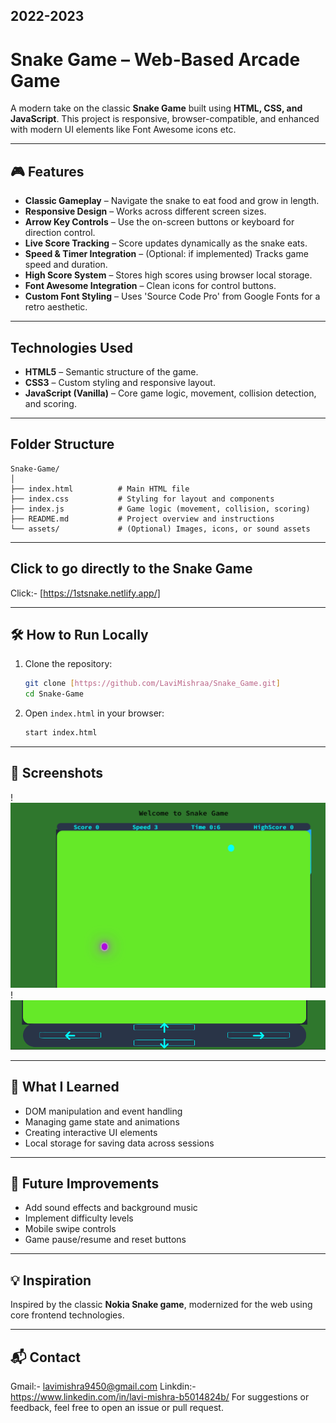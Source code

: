 ## 2022-2023
#  Snake Game – Web-Based Arcade Game

A modern take on the classic **Snake Game** built using **HTML, CSS, and JavaScript**. This project is responsive, browser-compatible, and enhanced with modern UI elements like Font Awesome icons etc.

---

## 🎮 Features

- **Classic Gameplay** – Navigate the snake to eat food and grow in length.
- **Responsive Design** – Works across different screen sizes.
- **Arrow Key Controls** – Use the on-screen buttons or keyboard for direction control.
- **Live Score Tracking** – Score updates dynamically as the snake eats.
- **Speed & Timer Integration** – (Optional: if implemented) Tracks game speed and duration.
- **High Score System** – Stores high scores using browser local storage.
- **Font Awesome Integration** – Clean icons for control buttons.
- **Custom Font Styling** – Uses 'Source Code Pro' from Google Fonts for a retro aesthetic.

---

##  Technologies Used

- **HTML5** – Semantic structure of the game.
- **CSS3** – Custom styling and responsive layout.
- **JavaScript (Vanilla)** – Core game logic, movement, collision detection, and scoring.

---

##  Folder Structure

```
Snake-Game/
│
├── index.html          # Main HTML file
├── index.css           # Styling for layout and components
├── index.js            # Game logic (movement, collision, scoring)
├── README.md           # Project overview and instructions
└── assets/             # (Optional) Images, icons, or sound assets
```

---

## Click to go directly to the Snake Game

Click:- [https://1stsnake.netlify.app/]

---

## 🛠️ How to Run Locally

1. Clone the repository:
   ```bash
   git clone [https://github.com/LaviMishraa/Snake_Game.git]
   cd Snake-Game
   ```

2. Open `index.html` in your browser:
   ```bash
   start index.html
   ```

---

## 📸 Screenshots

!![alt text](image.png)
!![alt text](image-1.png)

---

## 🧠 What I Learned

- DOM manipulation and event handling
- Managing game state and animations
- Creating interactive UI elements
- Local storage for saving data across sessions

---

## 📌 Future Improvements

- Add sound effects and background music  
- Implement difficulty levels  
- Mobile swipe controls  
- Game pause/resume and reset buttons

---

## 💡 Inspiration

Inspired by the classic **Nokia Snake game**, modernized for the web using core frontend technologies.

---

## 📬 Contact

Gmail:- lavimishra9450@gmail.com
Linkdin:- https://www.linkedin.com/in/lavi-mishra-b5014824b/
For suggestions or feedback, feel free to open an issue or pull request.
